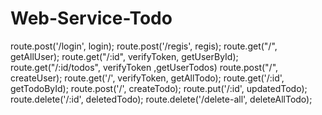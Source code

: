 # Web-Service-Todo
route.post('/login', login);
route.post('/regis', regis);
route.get("/", getAllUser);
route.get("/:id", verifyToken, getUserById);
route.get("/:id/todos", verifyToken ,getUserTodos)
route.post("/", createUser);
route.get('/', verifyToken, getAllTodo);
route.get('/:id', getTodoById);
route.post('/', createTodo);
route.put('/:id', updatedTodo);
route.delete('/:id', deletedTodo);
route.delete('/delete-all', deleteAllTodo);

